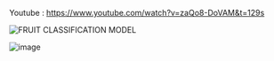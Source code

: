 Youtube : https://www.youtube.com/watch?v=zaQo8-DoVAM&t=129s

![FRUIT CLASSIFICATION MODEL](https://github.com/tomting-Auhona/Fruit-Classification/assets/117756328/59c976b5-b192-4c52-854a-c193c99afda6)

![image](https://github.com/tomting-Auhona/Fruit-Classification/assets/117756328/0501aff6-0ddc-4c1d-a5ef-13395928993b)
